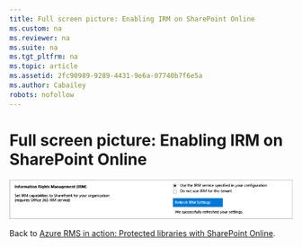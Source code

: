 ```yaml
---
title: Full screen picture: Enabling IRM on SharePoint Online
ms.custom: na
ms.reviewer: na
ms.suite: na
ms.tgt_pltfrm: na
ms.topic: article
ms.assetid: 2fc90989-9289-4431-9e6a-07740b7f6e5a
ms.author: Cabailey
robots: nofollow
---
```

# Full screen picture: Enabling IRM on SharePoint Online
![](../Image/AzRMS_StoryboardSPO_1.png)

Back to [Azure RMS in action: Protected libraries with SharePoint Online](http://technet.microsoft.com/library/jj585026.aspx).

